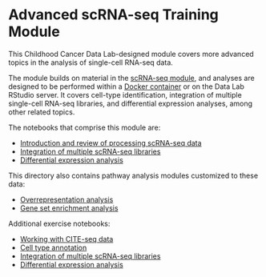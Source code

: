 # Advanced scRNA-seq Training Module

This Childhood Cancer Data Lab-designed module covers more advanced topics in the analysis of single-cell RNA-seq data.

The module builds on material in the [scRNA-seq module](https://github.com/AlexsLemonade/training-modules/tree/master/scRNA-seq), and analyses are designed to be performed within a [Docker container](https://github.com/AlexsLemonade/training-modules/tree/master/docker-install) or on the Data Lab RStudio server.
It covers cell-type identification, integration of multiple single-cell RNA-seq libraries, and differential expression analyses, among other related topics.

The notebooks that comprise this module are:

- [Introduction and review of processing scRNA-seq data](https://alexslemonade.github.io/training-modules/scRNA-seq-advanced/01-read_filter_normalize_scRNA.nb.html)
- [Integration of multiple scRNA-seq libraries](https://alexslemonade.github.io/training-modules/scRNA-seq-advanced/03-dataset_integration.nb.html)
- [Differential expression analysis](https://alexslemonade.github.io/training-modules/scRNA-seq-advanced/04-differential_expression.nb.html)


This directory also contains pathway analysis modules customized to these data:

- [Overrepresentation analysis](https://alexslemonade.github.io/training-modules/scRNA-seq-advanced/04-overrepresentation_analysis.nb.html)
- [Gene set enrichment analysis](https://alexslemonade.github.io/training-modules/scRNA-seq-advanced/05-gene_set_enrichment_analysis.nb.html)


Additional exercise notebooks:

- [Working with CITE-seq data](https://github.com/AlexsLemonade/training-modules/blob/master/scRNA-seq-advanced/exercise_01-citeseq.Rmd)
- [Cell type annotation](https://github.com/AlexsLemonade/training-modules/blob/master/scRNA-seq-advanced/exercise_02-celltype.Rmd)
- [Integration of multiple scRNA-seq libraries](https://github.com/AlexsLemonade/training-modules/blob/master/scRNA-seq-advanced/exercise_03-integration.Rmd)
- [Differential expression analysis](https://github.com/AlexsLemonade/training-modules/blob/master/scRNA-seq-advanced/exercise_04-diffexp.Rmd)
